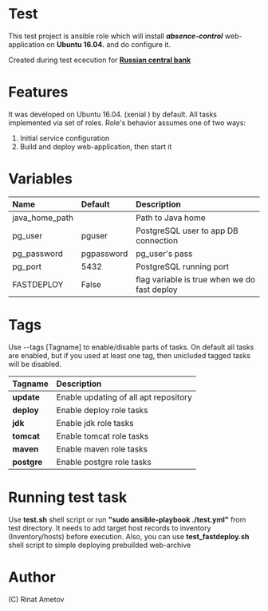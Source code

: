 # Test

This test project is ansible role which will install ***absence-control*** web-application on 
**Ubuntu 16.04.** and do configure it.

Created during test ececution for 
[**Russian central bank**](https://www.cbr.ru/)

# Features
It was developed on Ubuntu 16.04. (xenial ) by default. 
All tasks implemented via set of roles.  Role's behavior assumes one of two ways:
1. Initial service configuration
2. Build and deploy web-application, then start it

# Variables
| **Name**                   | **Default** | **Description**                       |
|:---------------------------|:------------|:--------------------------------------|
|java_home_path      |             |Path to Java home                 |
|pg_user         |pguser             |PostgreSQL user to app DB connection                    |
|pg_password|pgpassword       |pg_user's pass   |
|pg_port|5432        |PostgreSQL running port|
|FASTDEPLOY         | False            |flag variable is true when we do fast deploy                    |


# Tags
Use --tags [Tagname] to enable/disable parts of tasks. On default all tasks are enabled, 
but if you used at least one tag, then unicluded tagged tasks will be disabled.

| **Tagname**       | **Description**                      |
|:------------------|:-------------------------------------|
| **update**        | Enable updating of all apt repository|
|**deploy**|Enable deploy role tasks    |
|**jdk**|Enable jdk role tasks    |
|**tomcat**|Enable tomcat role tasks    |
|**maven**|Enable maven role tasks    |
|**postgre**|Enable postgre role tasks    |


# Running test task
Use **test.sh** shell script or run **"sudo ansible-playbook ./test.yml"** from test 
directory. It needs to add target host records to inventory (Inventory/hosts) 
before execution.
Also, you can use **test_fastdeploy.sh** shell script to simple deploying prebuilded web-archive

# Author
(C) Rinat Ametov


